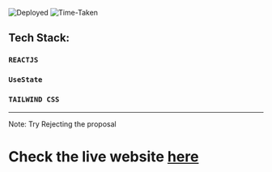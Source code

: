 ![Deployed](https://img.shields.io/badge/Deployed-Yes-green)
![Time-Taken](https://img.shields.io/badge/Time--Taken-10hrs-brightgreen)

## Tech Stack:

### `REACTJS`
### `UseState`
### `TAILWIND CSS`

***
Note: Try Rejecting the proposal 

# Check the live website [here](https://main--bemyvalentinedear.netlify.app/ "Be My Valentine")
